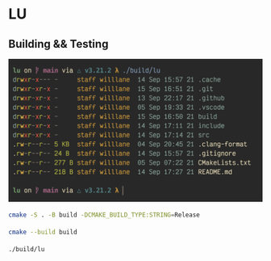 # LU

## Building && Testing

![example](https://raw.githubusercontent.com/willdoescode/lu/main/.github/images/final.png)

```bash
cmake -S . -B build -DCMAKE_BUILD_TYPE:STRING=Release

cmake --build build

./build/lu
```
